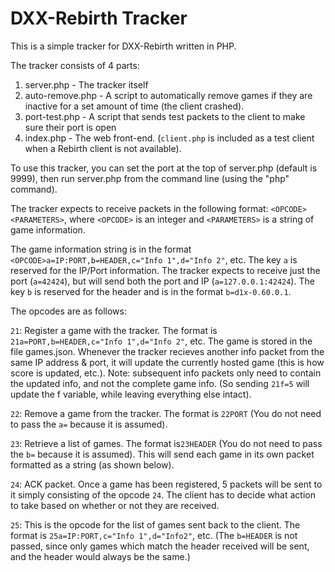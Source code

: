 # DXX-Rebirth Tracker
This is a simple tracker for DXX-Rebirth written in PHP.

The tracker consists of 4 parts:

1. server.php - The tracker itself
2. auto-remove.php - A script to automatically remove games if they are inactive for a set amount of time (the client crashed).
3. port-test.php - A script that sends test packets to the client to make sure their port is open
4. index.php - The web front-end.
(`client.php` is included as a test client when a Rebirth client is not available).

To use this tracker, you can set the port at the top of server.php (default is 9999), then run server.php from the command line (using the "php" command).

The tracker expects to receive packets in the following format: `<OPCODE><PARAMETERS>`, where `<OPCODE>` is an integer and `<PARAMETERS>` is a string of game information.

The game information string is in the format `<OPCODE>a=IP:PORT,b=HEADER,c="Info 1",d="Info 2"`, etc. The key `a` is reserved for the IP/Port information. The tracker expects to receive just the port (`a=42424`), but will send both the port and IP (`a=127.0.0.1:42424`). The key `b` is reserved for the header and is in the format `b=d1x-0.60.0.1`.

The opcodes are as follows:

  `21`: Register a game with the tracker. The format is `21a=PORT,b=HEADER,c="Info 1",d="Info 2"`, etc. The game is stored in the file games.json. Whenever the tracker recieves another info packet from the same IP address & port, it will update the currently hosted game (this is how score is updated, etc.). Note: subsequent info packets only need to contain the updated info, and not the complete game info. (So sending `21f=5` will update the f variable, while leaving everything else intact).

  `22`: Remove a game from the tracker. The format is `22PORT` (You do not need to pass the `a=` because it is assumed).

  `23`: Retrieve a list of games. The format is`23HEADER` (You do not need to pass the `b=` because it is assumed). This will send each game in its own packet formatted as a string (as shown below).
  
  `24`: ACK packet. Once a game has been registered, 5 packets will be sent to it simply consisting of the opcode `24`. The client has to decide what action to take based on whether or not they are received.
  
  `25`: This is the opcode for the list of games sent back to the client. The format is `25a=IP:PORT,c="Info 1",d="Info2"`, etc. (The `b=HEADER` is not passed, since only games which match the header received will be sent, and the header would always be the same.)

